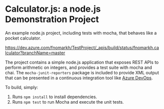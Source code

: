 Calculator.js: a node.js Demonstration Project
==============================================
An example node.js project, including tests with mocha, that behaves like
a pocket calculator.

https://dev.azure.com/fnomarkh/TestProject/_apis/build/status/fnomarkh.calculator?branchName=master

The project contains a simple node.js application that exposes REST APIs
to perform arithmetic on integers, and provides a test suite with mocha
and chai.  The `mocha-junit-reporters` package is included to provide XML
output that can be presented in a continuous integration tool like
[Azure DevOps](https://azure.com/devops).

To build, simply:

1. Runs `npm install` to install dependencies.
2. Runs `npm test` to run Mocha and execute the unit tests.

